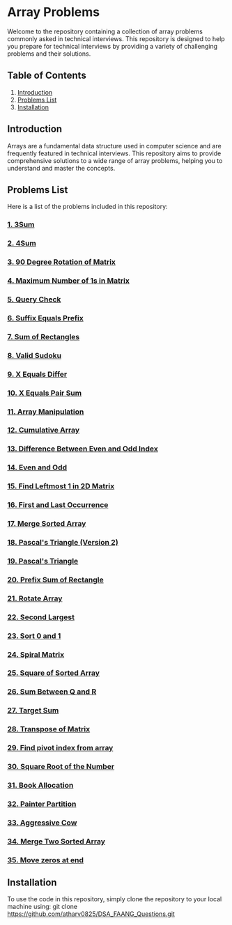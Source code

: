 # Array Problems

Welcome to the repository containing a collection of array problems commonly asked in technical interviews. This repository is designed to help you prepare for technical interviews by providing a variety of challenging problems and their solutions.

## Table of Contents
1. [Introduction](#introduction)
2. [Problems List](#problems-list)
3. [Installation](#installation)

## Introduction

Arrays are a fundamental data structure used in computer science and are frequently featured in technical interviews. This repository aims to provide comprehensive solutions to a wide range of array problems, helping you to understand and master the concepts.

## Problems List

Here is a list of the problems included in this repository:

### [1. 3Sum](3Sum.cpp)
### [2. 4Sum](4Sum.cpp)
### [3. 90 Degree Rotation of Matrix](90degreeRotationMatrix.cpp)
### [4. Maximum Number of 1s in Matrix](MaxNo1sMatrix.cpp)
### [5. Query Check](QueryCheck.cpp)
### [6. Suffix Equals Prefix](SuffixEqPrefix.cpp)
### [7. Sum of Rectangles](SumRect.cpp)
### [8. Valid Sudoku](ValidSudoku.cpp)
### [9. X Equals Differ](X_EqualsDiffer.cpp)
### [10. X Equals Pair Sum](X_EqualspairSum.cpp)
### [11. Array Manipulation](arrayManipulation.cpp)
### [12. Cumulative Array](cummulativeArray.cpp)
### [13. Difference Between Even and Odd Index](diffEven&OddIndex.cpp)
### [14. Even and Odd](evenodd.cpp)
### [15. Find Leftmost 1 in 2D Matrix](findLeftMost1_2Dmatrix.cpp)
### [16. First and Last Occurrence](firstandLastOccurence.cpp)
### [17. Merge Sorted Array](mergeSortedArray.cpp)
### [18. Pascal's Triangle (Version 2)](pascal2.cpp)
### [19. Pascal's Triangle](pascalTriangle.cpp)
### [20. Prefix Sum of Rectangle](preSumRectangle.cpp)
### [21. Rotate Array](rotateArray.cpp)
### [22. Second Largest](secondLargest.cpp)
### [23. Sort 0 and 1](sort0and1.cpp)
### [24. Spiral Matrix](spiral.cpp)
### [25. Square of Sorted Array](squereSorted.cpp)
### [26. Sum Between Q and R](sumBetQandR.cpp)
### [27. Target Sum](targetSum.cpp)
### [28. Transpose of Matrix](transposeofMatrix.cpp)
### [29. Find pivot index from array](pivote.cpp)
### [30. Square Root of the Number](squareRoot.cpp)
### [31. Book Allocation](BookAlloction.cpp)
### [32. Painter Partition](painterPartition.cpp)
### [33. Aggressive Cow](AggressiveCow.cpp)
### [34. Merge Two Sorted Array](mergeSorted.cpp)
### [35. Move zeros at end](moveZeros.cpp)


## Installation

To use the code in this repository, simply clone the repository to your local machine using:
git clone https://github.com/atharv0825/DSA_FAANG_Questions.git
